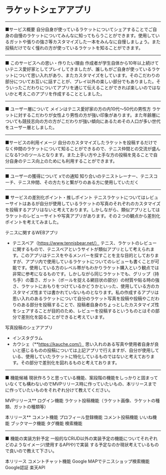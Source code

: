 # ラケットシェアアプリ
***
■サービス概要
自分自身が使っているラケットについてシェアすることでご自身の自慢のラケットについてみんなに知ってもらうことができます。使用しているガットや張りの強さ等カスタマイズした一本をみんなに自慢しましょう。また投稿だけでなく憧れの方が使っているラケットを知ることができます。

***
■ このサービスへの思い・作りたい理由
作成者が学生自体から10年以上続けていテニス愛好家としてプレイしてきましたが、誰しもがご自身が使っているラケットについて思い入れがあり、またカスタマイズをしています。そのこだわりの部分についてお互いに話すことが、プレイ以外の楽しい部分でもありました。そういったこだわりについてアプリを通じて伝えることができれば楽しいのではないかと考えこのアプリを作成することとしました。

***
■ ユーザー層について
メインはテニス愛好家の方の内10代〜50代の男性方
ラケットに対するこだわりが女性より男性の方が強い印象があります。また年齢層についても競技志向の方の方がこだわりが強い傾向にあるためその人口が多い世代をユーザー層としました。

***
■サービスの利用イメージ
自分のカスタマイズしたラケットを投稿するだけでなく仲間のラケットについて知ることができるので、テニス仲間との交流が盛んになる1つのツールとなります。また上手い方や上手な方の投稿を見ることで自分自身のテニス向上のためにも利用することができます。

***
■ ユーザーの獲得について
xでの通知
知り合いのテニストレーナー、テニスコーチ、テニス仲間、その方たちと繋がりのある方に使用していただく

***
■ サービスの差別化ポイント・推しポイント
テニスラケットについてはレビューサイトはあるが自分が使用しているラケットの写真のそれぞれのカスタマイズを投稿するアプリはないと考えております。しかしながら、類似アプリとしてはラケットのレビューサイトや写真アプリがあります。その２つの観点から差別化ポイントを考えてみました。

テニスに関するWEBアプリ
- テニスベア（https://www.tennisbear.net/）
テニス、ラケットのレビューに関するもので、テニスベアというサイトが類似アプリとして考えられます。このアプリはテニスをやるメンバーを探すことを主な目的としておりますが、アプリ内で使用しているラケットについてのレビューも書くことが可能です。使用している方のレベル帯がもわかりラケット購入という観点では非常に参考になるものです。しかしながら同じラケットでも、グリップ（持ち手）の蓋さ、ガット（ボールを捉える網目状の部分）の材質や貼る時の強さ、ラケットにおもりをつけているかどうかといった、使用している方のカスタマイズ性までは書かれていないものとなります。私の作成するアプリは思い入れのあるラケットについて自分のラケット写真を投稿や投稿やこだわりのある部分を投稿することで、投稿者自身のちょっとしたカスタマイズ性をシェアすることが目的のため、レビューを投稿するというものとはその部分で差別化を図ることができると考えています。

写真投稿のシェアアプリ
- インスタグラム
- カウシェ（**https://kauche.com/）
思い入れのある写真や使用者自身が良いと感じるものの投稿については上記アプリで行えますが、自分が使用している、使用していたラケットに特化しているものではないと考えております。その部分で差別化を図れるものと考えております。

***
■ 機能候補
現状作ろうと思っている機能、案段階の機能をしっかりと固まっていなくても構わないのでMVPリリース時に作っていたいもの、本リリースまでに作っていたいものをそれぞれ分けて教えてください。

MVPリリース**
ログイン機能
ラケット投稿機能（ラケット画像、ラケットの種類、ガットの種類等）

本リリース**
コメント機能
プロフィール登録機能
コメント投稿機能
いいね機能
ブックマーク機能
タグ機能
検索機能

***
■ 機能の実装方針予定
一般的なCRUD以外の実装予定の機能についてそれぞれどのようなイメージ(使用するAPIや)で実装
する予定なのか現状考えているもので良いので教えて下さい。

本リリース
コメントチャット機能
Google MAPでテニスショップ検索機能
Google認証
楽天API
